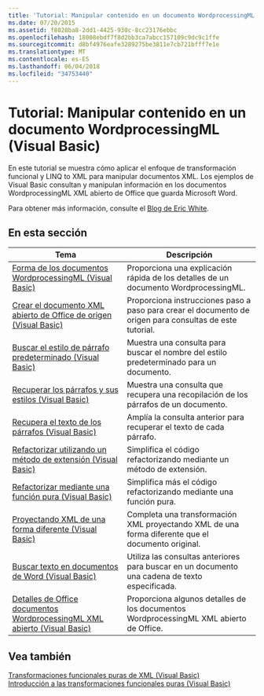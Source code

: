 ```yaml
---
title: 'Tutorial: Manipular contenido en un documento WordprocessingML (Visual Basic)'
ms.date: 07/20/2015
ms.assetid: f8028ba8-2dd1-4425-930c-8cc23176ebbc
ms.openlocfilehash: 18008ebdf7f8d2bb3ca7abcc157109c9dc9c1ffe
ms.sourcegitcommit: d8bf4976eafe3289275be3811e7cb721bfff7e1e
ms.translationtype: MT
ms.contentlocale: es-ES
ms.lasthandoff: 06/04/2018
ms.locfileid: "34753440"
---
```

# <a name="tutorial-manipulating-content-in-a-wordprocessingml-document-visual-basic"></a>Tutorial: Manipular contenido en un documento WordprocessingML (Visual Basic)
En este tutorial se muestra cómo aplicar el enfoque de transformación funcional y LINQ to XML para manipular documentos XML. Los ejemplos de Visual Basic consultan y manipulan información en los documentos WordprocessingML XML abierto de Office que guarda Microsoft Word.  
  
 Para obtener más información, consulte el [Blog de Eric White](http://www.ericwhite.com).  
  
## <a name="in-this-section"></a>En esta sección  
  
|Tema|Descripción|  
|-----------|-----------------|  
|[Forma de los documentos WordprocessingML (Visual Basic)](../../../../visual-basic/programming-guide/concepts/linq/shape-of-wordprocessingml-documents.md)|Proporciona una explicación rápida de los detalles de un documento WordprocessingML.|  
|[Crear el documento XML abierto de Office de origen (Visual Basic)](../../../../visual-basic/programming-guide/concepts/linq/creating-the-source-office-open-xml-document.md)|Proporciona instrucciones paso a paso para crear el documento de origen para consultas de este tutorial.|  
|[Buscar el estilo de párrafo predeterminado (Visual Basic)](../../../../visual-basic/programming-guide/concepts/linq/finding-the-default-paragraph-style.md)|Muestra una consulta para buscar el nombre del estilo predeterminado para un documento.|  
|[Recuperar los párrafos y sus estilos (Visual Basic)](../../../../visual-basic/programming-guide/concepts/linq/retrieving-the-paragraphs-and-their-styles.md)|Muestra una consulta que recupera una recopilación de los párrafos de un documento.|  
|[Recupera el texto de los párrafos (Visual Basic)](../../../../visual-basic/programming-guide/concepts/linq/retrieving-the-text-of-the-paragraphs.md)|Amplía la consulta anterior para recuperar el texto de cada párrafo.|  
|[Refactorizar utilizando un método de extensión (Visual Basic)](../../../../visual-basic/programming-guide/concepts/linq/refactoring-using-an-extension-method.md)|Simplifica el código refactorizando mediante un método de extensión.|  
|[Refactorizar mediante una función pura (Visual Basic)](../../../../visual-basic/programming-guide/concepts/linq/refactoring-using-a-pure-function.md)|Simplifica más el código refactorizando mediante una función pura.|  
|[Proyectando XML de una forma diferente (Visual Basic)](../../../../visual-basic/programming-guide/concepts/linq/projecting-xml-in-a-different-shape.md)|Completa una transformación XML proyectando XML de una forma diferente que el documento original.|  
|[Buscar texto en documentos de Word (Visual Basic)](../../../../visual-basic/programming-guide/concepts/linq/finding-text-in-word-documents.md)|Utiliza las consultas anteriores para buscar en un documento una cadena de texto especificada.|  
|[Detalles de Office documentos WordprocessingML XML abierto (Visual Basic)](../../../../visual-basic/programming-guide/concepts/linq/details-of-office-open-xml-wordprocessingml-documents.md)|Proporciona algunos detalles de los documentos WordprocessingML XML abierto de Office.|  
  
## <a name="see-also"></a>Vea también  
 [Transformaciones funcionales puras de XML (Visual Basic)](../../../../visual-basic/programming-guide/concepts/linq/pure-functional-transformations-of-xml.md)  
 [Introducción a las transformaciones funcionales puras (Visual Basic)](../../../../visual-basic/programming-guide/concepts/linq/introduction-to-pure-functional-transformations.md)
